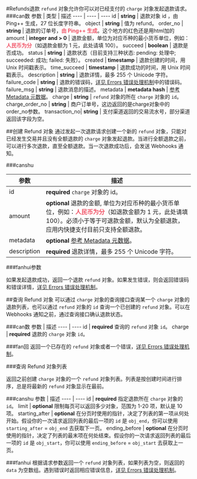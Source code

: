 #Refunds退款
`refund` 对象允许你可以对已经支付的 `charge` 对象发起退款请求。
###can数
参数 | 类型 | 描述
---- | ---- | ----
id | **string** | 退款对象 id ，由 Ping++ 生成，27 位长度字符串。
object | **string** | 值为 refund。
order_no | **string** | 退款的订单号，<b style="color: #f15467;">由 Ping++ 生成</b>。这个地方的红色还是用html加的
amount | **integer and > 0** | 退款金额，单位为对应币种的最小货币单位，例如：<b style="color: #f15467;">人民币为分</b>（如退款金额为 1 元，此处请填 100）。
succeed | **boolean** | 退款是否成功。
status | **string** | 退款状态（目前支持三种状态: pending: 处理中; succeeded: 成功; failed: 失败）。
created | **timestamp** | 退款创建的时间，用 Unix 时间戳表示。
time_succeed | **timestamp** | 退款成功的时间，用 Unix 时间戳表示。
description | **string** | 退款详情，最多 255 个 Unicode 字符。
failure_code | **string** | 退款的错误码，[详见 Errors 错误处理机制](#api-errors)中的错误码。
failure_msg | **string** | 退款消息的描述。
metadata | **metadata hash** | [参考 Metadata 元数据](#api-metadata)。
charge | **string** | `refund` 对象的所在 `charge` 对象的 `id`。
charge_order_no | **string** | 商户订单号，这边返回的是charge对象中的order_no参数。
transaction_no| **string** | 支付渠道返回的交易流水号，部分渠道返回该字段为空。

##创建 Refund 对象
通过发起一次退款请求创建一个新的 `refund` 对象，只能对已经发生交易并且没有全额退款的 `charge` 对象发起退款。当进行全额退款之前，可以进行多次退款，直至全额退款。当一次退款成功后，会发送 Webhooks 通知。

###canshu

参数 | 描述
---- | ----
id | **required** `charge` 对象的 id。
amount | **optional** 退款的金额, 单位为对应币种的最小货币单位，例如：<b style="color: #f15467;">人民币为分</b>（如退款金额为 1 元，此处请填 100）。必须小于等于可退款金额，默认为全额退款，应用内快捷支付目前只支持全额退款。
metadata | **optional** [参考 Metadata 元数据](#api-metadata)。
description | **required** 退款详情，最多 255 个 Unicode 字符。

###fanhui参数

如果发起退款成功，返回一个退款 `refund` 对象。如果发生错误，则会返回错误码和错误详情，[详见 Errors 错误处理机制](#api-errors)。

##查询 Refund 对象
可以通过 `charge` 对象的查询接口查询某一个 `charge` 对象的退款列表，也可以通过 `refund` 对象的 `id` 查询一个已创建的 `refund` 对象。可以在 Webhooks 通知之前，通过查询接口确认退款状态。

###can数
参数 | 描述
---- | ----
id | **required** 查询的 `refund` 对象 `id`。
charge | **required** 退款的 `charge` 对象 `id`。

###fan回
返回一个已存在的 `refund` 对象或者一个错误，[详见 Errors 错误处理机制](#api-errors)。

###查询 Refund 对象列表

返回之前创建 `charge` 对象的一个 `refund` 对象列表。列表是按创建时间进行排序，总是将最新的 `refund` 对象显示在最前。

###canshu 
参数 | 描述
---- | ----
id | **required** 指定退款所在 `charge` 对象的 `id`。
limit | **optional** 限制每页可以返回多少对象，范围为 1-20 项，默认是 10 项。
starting_after | **optional** 在分页时使用的指针，决定了列表的第一项从何处开始。假设你的一次请求返回列表的最后一项的 `id` 是 `obj_end`，你可以使用 `starting_after` = `obj_end` 去获取下一页。
ending_before | **optional** 在分页时使用的指针，决定了列表的最末项在何处结束。假设你的一次请求返回列表的最后一项的 `id` 是 `obj_start`，你可以使用 `ending_before` = `obj_start` 去获取上一页。

###fanhui
根据请求参数返回一个 `refund` 对象列表，如果列表为空，则返回的 `data` 为空数组。遇到错误时返回相应错误信息，[详见 Errors 错误处理机制](#api-errors)。




















